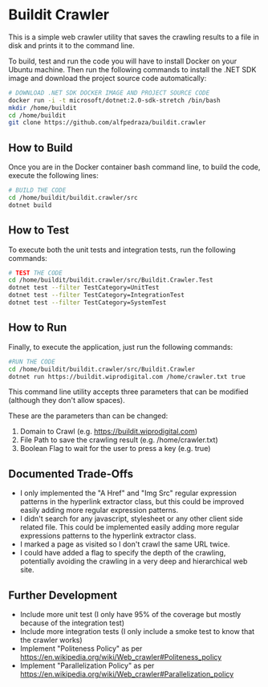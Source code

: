 # Buildit Crawler

This is a simple web crawler utility that saves the crawling results to a file
in disk and prints it to the command line.

To build, test and run the code you will have to install Docker on your Ubuntu
machine. Then run the following commands to install the .NET SDK image and
download the project source code automatically:

```bash
# DOWNLOAD .NET SDK DOCKER IMAGE AND PROJECT SOURCE CODE
docker run -i -t microsoft/dotnet:2.0-sdk-stretch /bin/bash
mkdir /home/buildit
cd /home/buildit
git clone https://github.com/alfpedraza/buildit.crawler
```

## How to Build

Once you are in the Docker container bash command line, to build the code,
execute the following lines:

```bash
# BUILD THE CODE
cd /home/buildit/buildit.crawler/src
dotnet build
```

## How to Test

To execute both the unit tests and integration tests, run the following
commands:

```bash
# TEST THE CODE
cd /home/buildit/buildit.crawler/src/Buildit.Crawler.Test
dotnet test --filter TestCategory=UnitTest
dotnet test --filter TestCategory=IntegrationTest
dotnet test --filter TestCategory=SystemTest
```

## How to Run

Finally, to execute the application, just run the following commands:

```bash
#RUN THE CODE
cd /home/buildit/buildit.crawler/src/Buildit.Crawler
dotnet run https://buildit.wiprodigital.com /home/crawler.txt true
```

This command line utility accepts three parameters that can be modified
(although they don't allow spaces).

These are the parameters than can be changed:

  1. Domain to Crawl (e.g. https://buildit.wiprodigital.com)
  2. File Path to save the crawling result (e.g. /home/crawler.txt)
  3. Boolean Flag to wait for the user to press a key (e.g. true)
 

## Documented Trade-Offs
  - I only implemented the "A Href" and "Img Src" regular expression patterns
    in the hyperlink extractor class, but this could be improved easily adding
	more regular expression patterns.
  - I didn't search for any javascript, stylesheet or any other client side
    related file. This could be implemented easily adding more regular
	expressions patterns to the hyperlink extractor class. 
  - I marked a page as visited so I don't crawl the same URL twice.
  - I could have added a flag to specify the depth of the crawling, potentially
    avoiding the crawling in a very deep and hierarchical web site.
 


## Further Development
  - Include more unit test (I only have 95% of the coverage but mostly because
    of the integration test)
  - Include more integration tests (I only include a smoke test to know that
    the crawler works)
  - Implement "Politeness Policy" as per
    https://en.wikipedia.org/wiki/Web_crawler#Politeness_policy
  - Implement "Parallelization Policy" as per
    https://en.wikipedia.org/wiki/Web_crawler#Parallelization_policy